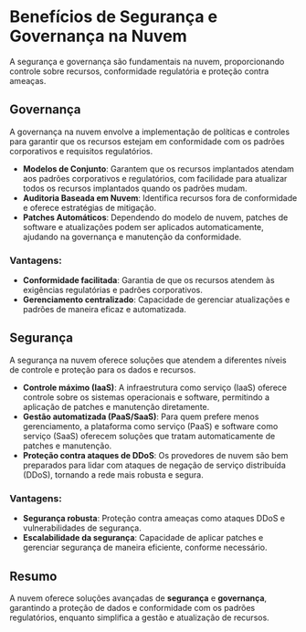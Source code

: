 
# Benefícios de Segurança e Governança na Nuvem

A segurança e governança são fundamentais na nuvem, proporcionando controle sobre recursos, conformidade regulatória e proteção contra ameaças.

## Governança
A governança na nuvem envolve a implementação de políticas e controles para garantir que os recursos estejam em conformidade com os padrões corporativos e requisitos regulatórios.

- **Modelos de Conjunto**: Garantem que os recursos implantados atendam aos padrões corporativos e regulatórios, com facilidade para atualizar todos os recursos implantados quando os padrões mudam.
- **Auditoria Baseada em Nuvem**: Identifica recursos fora de conformidade e oferece estratégias de mitigação.
- **Patches Automáticos**: Dependendo do modelo de nuvem, patches de software e atualizações podem ser aplicados automaticamente, ajudando na governança e manutenção da conformidade.

### Vantagens:
- **Conformidade facilitada**: Garantia de que os recursos atendem às exigências regulatórias e padrões corporativos.
- **Gerenciamento centralizado**: Capacidade de gerenciar atualizações e padrões de maneira eficaz e automatizada.

## Segurança
A segurança na nuvem oferece soluções que atendem a diferentes níveis de controle e proteção para os dados e recursos.

- **Controle máximo (IaaS)**: A infraestrutura como serviço (IaaS) oferece controle sobre os sistemas operacionais e software, permitindo a aplicação de patches e manutenção diretamente.
- **Gestão automatizada (PaaS/SaaS)**: Para quem prefere menos gerenciamento, a plataforma como serviço (PaaS) e software como serviço (SaaS) oferecem soluções que tratam automaticamente de patches e manutenção.
- **Proteção contra ataques de DDoS**: Os provedores de nuvem são bem preparados para lidar com ataques de negação de serviço distribuída (DDoS), tornando a rede mais robusta e segura.

### Vantagens:
- **Segurança robusta**: Proteção contra ameaças como ataques DDoS e vulnerabilidades de segurança.
- **Escalabilidade da segurança**: Capacidade de aplicar patches e gerenciar segurança de maneira eficiente, conforme necessário.
  
## Resumo
A nuvem oferece soluções avançadas de **segurança** e **governança**, garantindo a proteção de dados e conformidade com os padrões regulatórios, enquanto simplifica a gestão e atualização de recursos.

